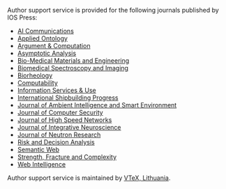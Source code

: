 Author support service is provided for the following journals published by IOS Press:

- [AI Communications](https://eimantasg.github.io/iosart2x/)
- [Applied Ontology](https://eimantasg.github.io/ao_iosart2x/)
- [Argument & Computation](https://eimantasg.github.io/iosart2x/)
- [Asymptotic Analysis](https://eimantasg.github.io/iosart2x/)
- [Bio-Medical Materials and Engineering](https://eimantasg.github.io/iosart2x/)
- [Biomedical Spectroscopy and Imaging](https://eimantasg.github.io/iosart2x/)
- [Biorheology](https://eimantasg.github.io/iosart2x/)
- [Computability](https://eimantasg.github.io/com_iosart2x/)
- [Information Services &  Use](https://eimantasg.github.io/iosart2x/)
- [International Shipbuilding Progress](https://eimantasg.github.io/iosart2x/)
- [Journal of Ambient Intelligence and Smart Environment](https://eimantasg.github.io/iosart2x/)
- [Journal of Computer Security](https://eimantasg.github.io/iosart2x/)
- [Journal of High Speed Networks](https://eimantasg.github.io/iosart2x/)
- [Journal of Integrative Neuroscience](https://eimantasg.github.io/iosart2x/)
- [Journal of Neutron Research](https://eimantasg.github.io/iosart2x/)
- [Risk and Decision Analysis](https://eimantasg.github.io/iosart2x/)
- [Semantic Web](https://eimantasg.github.io/sw_iosart2x/)
- [Strength, Fracture and Complexity](https://eimantasg.github.io/iosart2x/)
- [Web Intelligence](https://eimantasg.github.io/iosart2x/)

Author support service is maintained by [VTeX, Lithuania](http://www.vtex.lt/en/).